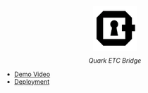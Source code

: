 <br>
<p align="center">
    <img src="https://github.com/luiz-lvj/etc-nova-hyperlane/blob/master/client/public/apple-touch-icon.png" align="center" width="20%">
</p>
<div align="center">
    <i>Quark ETC Bridge</i>
</div>

- [Demo Video](https://www.youtube.com/watch?v=MUPzl7vQbLM)
- [Deployment](https://www.quarkfi.xyz/?origin=mordor&destination=basesepolia)